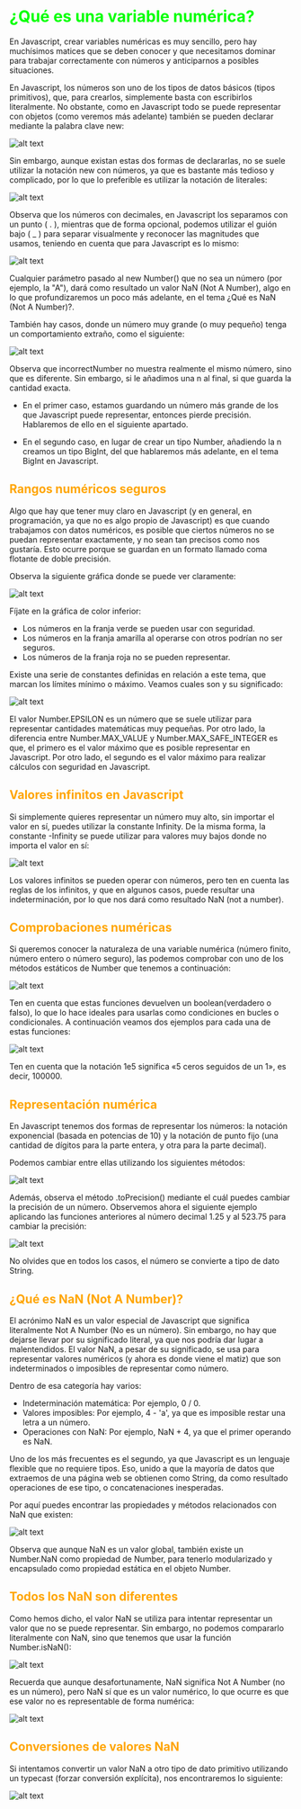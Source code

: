 # <span style="color:lime">¿Qué es una variable numérica?</span>
En Javascript, crear variables numéricas es muy sencillo, pero hay muchísimos matices que se deben conocer y que necesitamos dominar para trabajar correctamente con números y anticiparnos a posibles situaciones.

En Javascript, los números son uno de los tipos de datos básicos (tipos primitivos), que, para crearlos, simplemente basta con escribirlos literalmente. No obstante, como en Javascript todo se puede representar con objetos (como veremos más adelante) también se pueden declarar mediante la palabra clave new:

![alt text](./imagenes/image-25.png)

Sin embargo, aunque existan estas dos formas de declararlas, no se suele utilizar la notación new con números, ya que es bastante más tedioso y complicado, por lo que lo preferible es utilizar la notación de literales:

![alt text](./imagenes/image-26.png)

Observa que los números con decimales, en Javascript los separamos con un punto ( . ), mientras que de forma opcional, podemos utilizar el guión bajo ( _ ) para separar visualmente y reconocer las magnitudes que usamos, teniendo en cuenta que para Javascript es lo mismo:

![alt text](./imagenes/image-27.png)

Cualquier parámetro pasado al new Number() que no sea un número (por ejemplo, la "A"), dará como resultado un valor NaN (Not A Number), algo en lo que profundizaremos un poco más adelante, en el tema ¿Qué es NaN (Not A Number)?.

También hay casos, donde un número muy grande (o muy pequeño) tenga un comportamiento extraño, como el siguiente:

![alt text](./imagenes/image-28.png)

Observa que incorrectNumber no muestra realmente el mismo número, sino que es diferente. Sin embargo, si le añadimos una n al final, si que guarda la cantidad exacta.

   - En el primer caso, estamos guardando un número más grande de los que Javascript puede representar, entonces pierde precisión. Hablaremos de ello en el siguiente apartado.

   - En el segundo caso, en lugar de crear un tipo Number, añadiendo la n creamos un tipo BigInt, del que hablaremos más adelante, en el tema BigInt en Javascript.

## <span style="color:orange">Rangos numéricos seguros</span>
Algo que hay que tener muy claro en Javascript (y en general, en programación, ya que no es algo propio de Javascript) es que cuando trabajamos con datos numéricos, es posible que ciertos números no se puedan representar exactamente, y no sean tan precisos como nos gustaría. Esto ocurre porque se guardan en un formato llamado coma flotante de doble precisión.

Observa la siguiente gráfica donde se puede ver claramente:

![alt text](./imagenes/image-29.png)

Fíjate en la gráfica de color inferior:

   - Los números en la franja verde se pueden usar con seguridad.
   - Los números en la franja amarilla al operarse con otros podrían no ser seguros.
   - Los números de la franja roja no se pueden representar.

Existe una serie de constantes definidas en relación a este tema, que marcan los límites mínimo o máximo. Veamos cuales son y su significado:

![alt text](./imagenes/image-30.png)

El valor Number.EPSILON es un número que se suele utilizar para representar cantidades matemáticas muy pequeñas. Por otro lado, la diferencia entre Number.MAX_VALUE y Number.MAX_SAFE_INTEGER es que, el primero es el valor máximo que es posible representar en Javascript. Por otro lado, el segundo es el valor máximo para realizar cálculos con seguridad en Javascript.

## <span style="color:orange">Valores infinitos en Javascript</span>
Si simplemente quieres representar un número muy alto, sin importar el valor en sí, puedes utilizar la constante Infinity. De la misma forma, la constante -Infinity se puede utilizar para valores muy bajos donde no importa el valor en sí:

![alt text](./imagenes/image-31.png)

Los valores infinitos se pueden operar con números, pero ten en cuenta las reglas de los infinitos, y que en algunos casos, puede resultar una indeterminación, por lo que nos dará como resultado NaN (not a number).

## <span style="color:orange">Comprobaciones numéricas</span>
Si queremos conocer la naturaleza de una variable numérica (número finito, número entero o número seguro), las podemos comprobar con uno de los métodos estáticos de Number que tenemos a continuación:

![alt text](./imagenes/image-32.png)

Ten en cuenta que estas funciones devuelven un boolean(verdadero o falso), lo que lo hace ideales para usarlas como condiciones en bucles o condicionales. A continuación veamos dos ejemplos para cada una de estas funciones:

![alt text](./imagenes/image-33.png)

Ten en cuenta que la notación 1e5 significa «5 ceros seguidos de un 1», es decir, 100000.

## <span style="color:orange">Representación numérica</span>
En Javascript tenemos dos formas de representar los números: la notación exponencial (basada en potencias de 10) y la notación de punto fijo (una cantidad de dígitos para la parte entera, y otra para la parte decimal).

Podemos cambiar entre ellas utilizando los siguientes métodos:

![alt text](./imagenes/image-34.png)

Además, observa el método .toPrecision() mediante el cuál puedes cambiar la precisión de un número. Observemos ahora el siguiente ejemplo aplicando las funciones anteriores al número decimal 1.25 y al 523.75 para cambiar la precisión:

![alt text](./imagenes/image-35.png)

No olvides que en todos los casos, el número se convierte a tipo de dato String.

## <span style="color:orange">¿Qué es NaN (Not A Number)?</span>
El acrónimo NaN es un valor especial de Javascript que significa literalmente Not A Number (No es un número). Sin embargo, no hay que dejarse llevar por su significado literal, ya que nos podría dar lugar a malentendidos. El valor NaN, a pesar de su significado, se usa para representar valores numéricos (y ahora es donde viene el matiz) que son indeterminados o imposibles de representar como número.

Dentro de esa categoría hay varios:

   - Indeterminación matemática: Por ejemplo, 0 / 0.
   - Valores imposibles: Por ejemplo, 4 - 'a', ya que es imposible restar una letra a un número.
   - Operaciones con NaN: Por ejemplo, NaN + 4, ya que el primer operando es NaN.

Uno de los más frecuentes es el segundo, ya que Javascript es un lenguaje flexible que no requiere tipos. Eso, unido a que la mayoría de datos que extraemos de una página web se obtienen como String, da como resultado operaciones de ese tipo, o concatenaciones inesperadas.

Por aquí puedes encontrar las propiedades y métodos relacionados con NaN que existen:

![alt text](./imagenes/image-36.png)

Observa que aunque NaN es un valor global, también existe un Number.NaN como propiedad de Number, para tenerlo modularizado y encapsulado como propiedad estática en el objeto Number.

## <span style="color:orange">Todos los NaN son diferentes</span>
Como hemos dicho, el valor NaN se utiliza para intentar representar un valor que no se puede representar. Sin embargo, no podemos compararlo literalmente con NaN, sino que tenemos que usar la función Number.isNaN():

![alt text](./imagenes/image-37.png)

Recuerda que aunque desafortunamente, NaN significa Not A Number (no es un número), pero NaN sí que es un valor numérico, lo que ocurre es que ese valor no es representable de forma numérica:

![alt text](./imagenes/image-38.png)

## <span style="color:orange">Conversiones de valores NaN</span>
Si intentamos convertir un valor NaN a otro tipo de dato primitivo utilizando un typecast (forzar conversión explícita), nos encontraremos lo siguiente:

![alt text](./imagenes/image-39.png)





